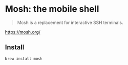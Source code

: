 # Mosh: the mobile shell

> Mosh is a replacement for interactive SSH terminals.

<https://mosh.org/>

## Install

```bash
brew install mosh
```
